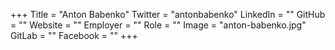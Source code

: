 +++
Title = "Anton Babenko"
Twitter = "antonbabenko"
LinkedIn = ""
GitHub = ""
Website = ""
Employer = ""
Role = ""
Image = "anton-babenko.jpg"
GitLab = ""
Facebook = ""
+++

